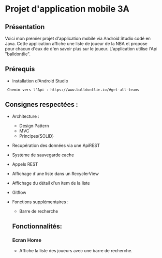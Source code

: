 # Projet d'application mobile 3A

## Présentation

Voici mon premier projet d'application mobile via Android Studio codé en Java.
Cette application affiche une liste de joueur de la NBA et propose pour chacun d'eux de d'en savoir plus sur le joueur.
L'application utilise l'Api "balldontlie".


## Prérequis

* Installation d'Android Studio </br>
````
 Chemin vers l'Api : https://www.balldontlie.io/#get-all-teams 
````


## Consignes respectées : 

* Architecture :
	* Design Pattern
	* MVC
	* Principes(SOLID)
* Recupération des données via une ApiREST
* Système de sauvegarde cache
* Appels REST
* Affichage d'une liste dans un RecyclerView
* Affichage du détail d'un item de la liste
* Gitflow
* Fonctions supplémentaires :
	* Barre de recherche
  
  ## Fonctionnalités: 
  
  ### Ecran Home 
  
  - Affiche la liste des joueurs avec une barre de recherche.
